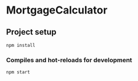 # MortgageCalculator

## Project setup
```
npm install
```

### Compiles and hot-reloads for development
```
npm start
```
